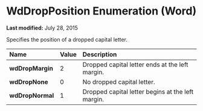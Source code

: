 
# WdDropPosition Enumeration (Word)

 **Last modified:** July 28, 2015

Specifies the position of a dropped capital letter.


|**Name**|**Value**|**Description**|
|:-----|:-----|:-----|
| **wdDropMargin**|2|Dropped capital letter ends at the left margin.|
| **wdDropNone**|0|No dropped capital letter.|
| **wdDropNormal**|1|Dropped capital letter begins at the left margin.|
